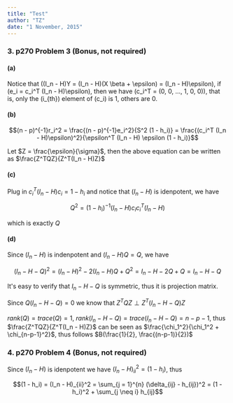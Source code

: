 ```yaml
---
title: "Test"
author: "TZ"
date: "1 November, 2015"
---
```


### 3. p270 Problem 3 (Bonus, not required)

#### (a)

Notice that \((I_n - H)Y = (I_n - H)(X \beta + \epsilon) = (I_n - H)\epsilon\), if \(e_i = c_i^T (I_n - H)\epsilon\), then we have \(c_i^T = (0, 0, ..., 1, 0, 0)\), that is, only the \(i_{th}\) element of \(c_i\) is 1, others are 0.

#### (b)

$$(n - p)^{-1}r_i^2 = \frac{(n - p)^{-1}e_i^2}{S^2 (1 - h_i)} = \frac{(c_i^T (I_n - H)\epsilon)^2}{\epsilon^T (I_n - H) \epsilon (1 - h_i)}$$

Let $Z = \frac{\epsilon}{\sigma}$, then the above equation can be written as $\frac{Z^TQZ}{Z^T(I_n - H)Z}$

#### (c)

Plug in $c_i^T(I_n - H)c_i = 1 - h_i$ and notice that $(I_n - H)$ is idenpotent, we have

$$Q^2 = (1 - h_i)^{-1}(I_n - H)c_i c_i^T (I_n - H)$$

which is exactly $Q$

#### (d)

Since $(I_n - H)$ is indenpotent and $(I_n - H)Q = Q$, we have

$$(I_n - H - Q)^2 = (I_n - H)^2 - 2(I_n - H)Q + Q^2 = I_n - H - 2Q + Q = I_n - H - Q$$

It's easy to verify that $I_n - H - Q$ is symmetric, thus it is projection matrix.

Since $Q(I_n - H - Q) = 0$ we know that $Z^TQZ \perp Z^T(I_n - H - Q)Z$

$rank(Q) = trace(Q) = 1$, $rank(I_n - H - Q) = trace(I_n - H - Q) = n - p - 1$, thus $\frac{Z^TQZ}{Z^T(I_n - H)Z}$ can be seen as $\frac{\chi_1^2}{\chi_1^2 + \chi_{n-p-1}^2}$, thus follows $B(\frac{1}{2}, \frac{(n-p-1)}{2})$

### 4. p270 Problem 4 (Bonus, not required)

Since $(I_n - H)$ is idenpotent we have $(I_n - H)_{ii}^2 = (1 - h_i)$, thus

$$(1 - h_i) = (I_n - H)_{ii}^2 = \sum_{j = 1}^{n} (\delta_{ij} - h_{ij})^2 = (1 - h_i)^2 + \sum_{j \neq i} h_{ij}$$

